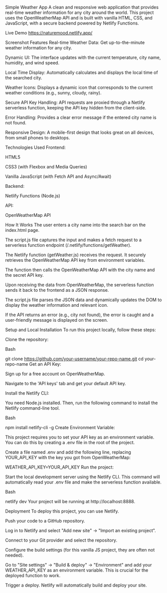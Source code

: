 Simple Weather App
A clean and responsive web application that provides real-time weather information for any city around the world. This project uses the OpenWeatherMap API and is built with vanilla HTML, CSS, and JavaScript, with a secure backend powered by Netlify Functions.

Live Demo
https://naturemood.netlify.app/

Screenshot
Features
Real-time Weather Data: Get up-to-the-minute weather information for any city.

Dynamic UI: The interface updates with the current temperature, city name, humidity, and wind speed.

Local Time Display: Automatically calculates and displays the local time of the searched city.

Weather Icons: Displays a dynamic icon that corresponds to the current weather conditions (e.g., sunny, cloudy, rainy).

Secure API Key Handling: API requests are proxied through a Netlify serverless function, keeping the API key hidden from the client-side.

Error Handling: Provides a clear error message if the entered city name is not found.

Responsive Design: A mobile-first design that looks great on all devices, from small phones to desktops.

Technologies Used
Frontend:

HTML5

CSS3 (with Flexbox and Media Queries)

Vanilla JavaScript (with Fetch API and Async/Await)

Backend:

Netlify Functions (Node.js)

API:

OpenWeatherMap API

How It Works
The user enters a city name into the search bar on the index.html page.

The script.js file captures the input and makes a fetch request to a serverless function endpoint (/.netlify/functions/getWeather).

The Netlify function (getWeather.js) receives the request. It securely retrieves the OpenWeatherMap API key from environment variables.

The function then calls the OpenWeatherMap API with the city name and the secret API key.

Upon receiving the data from OpenWeatherMap, the serverless function sends it back to the frontend as a JSON response.

The script.js file parses the JSON data and dynamically updates the DOM to display the weather information and relevant icon.

If the API returns an error (e.g., city not found), the error is caught and a user-friendly message is displayed on the screen.

Setup and Local Installation
To run this project locally, follow these steps:

Clone the repository:

Bash

git clone https://github.com/your-username/your-repo-name.git
cd your-repo-name
Get an API Key:

Sign up for a free account on OpenWeatherMap.

Navigate to the 'API keys' tab and get your default API key.

Install the Netlify CLI:

You need Node.js installed. Then, run the following command to install the Netlify command-line tool.

Bash

npm install netlify-cli -g
Create Environment Variable:

This project requires you to set your API key as an environment variable. You can do this by creating a .env file in the root of the project.

Create a file named .env and add the following line, replacing YOUR_API_KEY with the key you got from OpenWeatherMap:

WEATHER_API_KEY=YOUR_API_KEY
Run the project:

Start the local development server using the Netlify CLI. This command will automatically read your .env file and make the serverless function available.

Bash

netlify dev
Your project will be running at http://localhost:8888.

Deployment
To deploy this project, you can use Netlify.

Push your code to a GitHub repository.

Log in to Netlify and select "Add new site" -> "Import an existing project".

Connect to your Git provider and select the repository.

Configure the build settings (for this vanilla JS project, they are often not needed).

Go to "Site settings" -> "Build & deploy" -> "Environment" and add your WEATHER_API_KEY as an environment variable. This is crucial for the deployed function to work.

Trigger a deploy. Netlify will automatically build and deploy your site.
